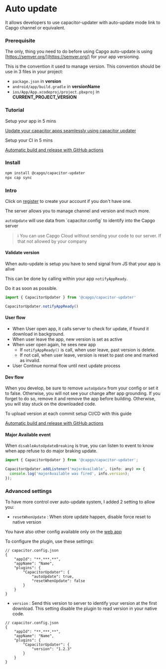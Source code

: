 # Auto update



It allows developers to use capacitor-updater with auto-update mode link to Capgo channel or equivalent.

### Prerequisite

The only, thing you need to do before using Capgo auto-update is using [https://semver.org/](https://semver.org/) for your app versioning.

This is the convention it used to manage version. This convention should be use in 3 files in your project:

* `package.json` in **version**
* `android/app/build.gradle` in **versionName**
* `ios/App/App.xcodeproj/project.pbxproj` in **CURRENT\_PROJECT\_VERSION**

### Tutorial

Setup your app in 5 mins

[Update your capacitor apps seamlessly using capacitor updater](https://capgo.app/blog/update-your-capacitor-apps-seamlessly-using-capacitor-updater)

Setup your CI in 5 mins

[Automatic build and release with GitHub actions](https://capgo.app/blog/automatic-build-and-release-with-github-actions)



### Install

```bash
npm install @capgo/capacitor-updater
npx cap sync
```

### Intro

Click on [register](https://capgo.app) to create your account if you don't have one.

The server allows you to manage channel and version and much more.

`autoUpdate` will use data from \`capacitor.config\` to identify into the Capgo server

> ℹ️ You can use Capgo Cloud without sending your code to our server. If that not allowed by your company

#### Validate version

When auto-update is setup you have to send signal from JS that your app is alive

This can be done by calling within your app `notifyAppReady`.

Do it as soon as possible.

```ts
import { CapacitorUpdater } from '@capgo/capacitor-updater'

CapacitorUpdater.notifyAppReady()
```

#### User flow

* When User open app, it calls server to check for update, if found it download in background.
* When user leave the app, new version is set as active
* When user open again, he sees new app
  * If `notifyAppReady()` is call, when user leave, past version is delete.
  * If not call, when user leave, version is reset to past one and marked as invalid.
* User Continue normal flow until next update process

#### Dev flow

When you develop, be sure to remove `autoUpdate` from your config or set it to false. Otherwise, you will not see your change after app grounding. If you forget to do so, remove it and remove the app before building. Otherwise, you will stay stuck on the downloaded code.

To upload version at each commit setup CI/CD with this guide

[Automatic build and release with GitHub actions](https://capgo.app/blog/automatic-build-and-release-with-github-actions)

#### Major Available event

When `disableAutoUpdateBreaking` is true, you can listen to event to know when app refuse to do major braking update.

```jsx
import { CapacitorUpdater } from '@capgo/capacitor-updater';

CapacitorUpdater.addListener('majorAvailable', (info: any) => {
  console.log('majorAvailable was fired', info.version);
});
```

### Advanced settings

To have more control over auto-update system, I added 2 setting to allow you:

* `resetWhenUpdate` : When store update happen, disable force reset to native version

You have also other config available only on the [web app](https://web.capgo.app/login)

To configure the plugin, use these settings:

```tsx
// capacitor.config.json
{
	"appId": "**.***.**",
	"appName": "Name",
	"plugins": {
		"CapacitorUpdater": {
			"autoUpdate": true,
			"resetWhenUpdate": false
		}
	}
}
```

* `version` : Send this version to server to identify your version at the first download. This setting disable the plugin to read version in your native code.
```tsx
// capacitor.config.json
{
    "appId": "**.***.**",
    "appName": "Name",
    "plugins": {
        "CapacitorUpdater": {
            "version": "1.2.3"
        }
    }
}
```
